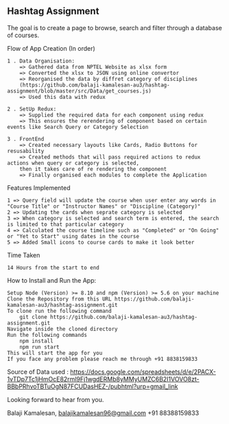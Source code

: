 
## Hashtag Assignment

The goal is to create a page to browse, search and filter through a database of courses.

Flow of App Creation (In order)


    1 . Data Organisation:
        => Gathered data from NPTEL Website as xlsx form
        => Converted the xlsx to JSON using online convertor
        => Reorganised the data by diffret category of disciplines 
        (https://github.com/balaji-kamalesan-au3/hashtag-assignment/blob/master/src/Data/get_courses.js)
        => Used this data with redux
    
    2 . SetUp Redux:
        => Supplied the required data for each component using redux
        => This ensures the rerendering of component based on certain events like Search Query or Category Selection
    
    3 . FrontEnd
        => Created necessary layouts like Cards, Radio Buttons for resusability
        => Created methods that will pass required actions to redux actions when query or category is selected,
        then it takes care of re rendering the component
        => Finally organised each modules to complete the Application

Features Implemented

    1 => Query field will update the course when user enter any words in "Course Title" or "Instructor Names" or "Discipline (Category)"
    2 => Updating the cards when seprate category is selected
    3 => When category is selected and search term is entered, the search is limited to that particular category
    4 => Calculated the course timeline such as "Completed" or "On Going" or "Yet to Start" using dates in the course
    5 => Added Small icons to course cards to make it look better

Time Taken

    14 Hours from the start to end


How to Install and Run the App:

    Setup Node (Version) >= 8.10 and npm (Version) >= 5.6 on your machine
    Clone the Repository from this URL https://github.com/balaji-kamalesan-au3/hashtag-assignment.git
    To clone run the following command
        git clone https://github.com/balaji-kamalesan-au3/hashtag-assignment.git
    Navigate inside the cloned directory
    Run the following commands 
        npm install
        npm run start
    This will start the app for you 
    If you face any problem please reach me through +91 8838159833


Source of Data used  : https://docs.google.com/spreadsheets/d/e/2PACX-1vTDp7Tc1jHmOcE82rml9Fj1wgdERMb8yMMyUMZC6B2I1VOVO8zt-BBbPRhvoTBTuOgN87FCUDasHEZ-/pubhtml?urp=gmail_link

Looking forward to hear from you.

Balaji Kamalesan,
balajikamalesan96@gmail.com
+91 88388159833
